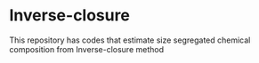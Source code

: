 # Inverse-closure
This repository has codes that estimate size segregated chemical composition from Inverse-closure method
